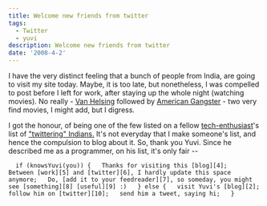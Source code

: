 ```yaml
---
title: Welcome new friends from twitter
tags:
  - Twitter
  - yuvi
description: Welcome new friends from twitter
date: '2008-4-2'
---
```


I have the very distinct feeling that a bunch of people from India, are going to visit my site today. Maybe, it is too late, but nonetheless, I was compelled to post before I left for work, after staying up the whole night (watching movies). No really - [Van Helsing][0] followed by [American Gangster][1] - two very find movies, I might add, but I digress.

I got the honour, of being one of the few listed on a fellow [tech-enthusiast][2]'s list of ["twittering" Indians.][3] It's not everyday that I make someone's list, and hence the compulsion to blog about it. So, thank you Yuvi. Since he described me as a programmer, on his list, it's only fair --

`  
if (knowsYuvi(you)) {  
Thanks for visiting this [blog][4];  
Between [work][5] and [twitter][6], I hardly update this space anymore;  
Do, [add it to your feedreader][7], so someday, you might see [something][8] [useful][9] :)  
} else {  
visit Yuvi's [blog][2];  
follow him on [twitter][10];  
send him a tweet, saying hi;  
}  
`


[0]: http://www.imdb.com/title/tt0338526/
[1]: http://www.imdb.com/title/tt0765429/
[2]: http://blog.yuvisense.net/
[3]: http://blog.yuvisense.net/indians-on-twitter/
[4]: http://shvelmur.com
[5]: http://redback.com
[6]: http://twitter.com/shvelmur
[7]: http://shvelmur.com/feed/
[8]: http://shvelmur.com/2008/01/16/ipod-touch-downgrade-from-113-to-111/
[9]: http://shvelmur.com/2007/10/09/sting-by-a-bee/
[10]: http://twitter.com/yuvipanda